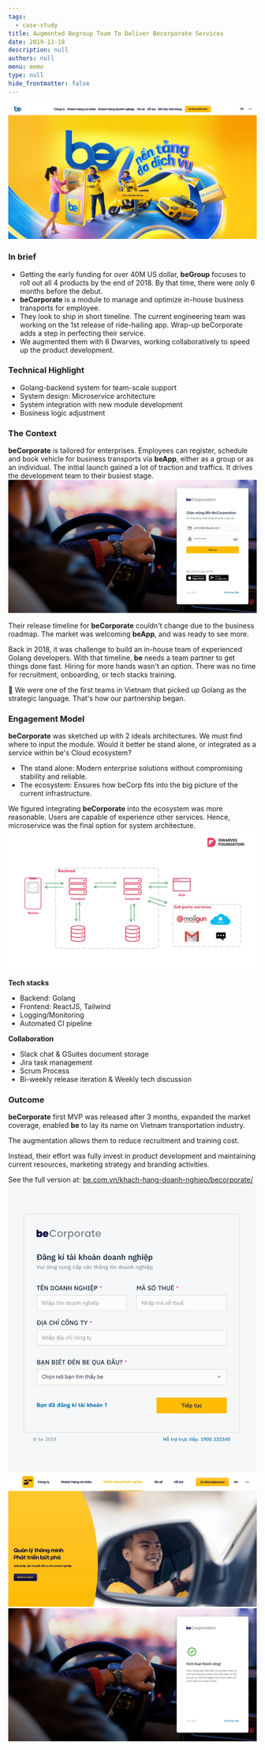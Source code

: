 ```yaml
---
tags: 
  - case-study
title: Augmented Begroup Team To Deliver Becorporate Services
date: 2019-11-18
description: null
authors: null
menu: memo
type: null
hide_frontmatter: false
---
```

![](assets/augmented-begroup-team-to-deliver-becorporate-services_ca0b190a9c3b5efdcee6b76a84de9c5f_md5.webp)
### In brief
* Getting the early funding for over 40M US dollar, **beGroup** focuses to roll out all 4 products by the end of 2018. By that time, there were only 6 months before the debut.
* **beCorporate** is a module to manage and optimize in-house business transports for employee. 
* They look to ship in short timeline. The current engineering team was working on the 1st release of ride-hailing app. Wrap-up beCorporate adds a step in perfecting their service.
* We augmented them with 6 Dwarves, working collaboratively to speed up the product development.

### Technical Highlight
* Golang-backend system for team-scale support
* System design: Microservice architecture
* System integration with new module development
* Business logic adjustment 

### The Context
**beCorporate** is tailored for enterprises. Employees can register, schedule and book vehicle for business transports via **beApp**, either as a group or as an individual. The initial launch gained a lot of traction and traffics. It drives the development team to their busiest stage.
![](assets/augmented-begroup-team-to-deliver-becorporate-services_3407a5c0fbbe296de86c5b0802a6872f_md5.webp)

Their release timeline for **beCorporate** couldn't change due to the business roadmap. The market was welcoming **beApp**, and was ready to see more. 

Back in 2018, it was challenge to build an in-house team of experienced Golang developers. With that timeline, **be** needs a team partner to get things done fast. Hiring for more hands wasn't an option. There was no time for recruitment, onboarding, or tech stacks training. 

🔑 We were one of the first teams in Vietnam that picked up Golang as the strategic language. That's how our partnership began. 

### Engagement Model
**beCorporate** was sketched up with 2 ideals architectures. We must find where to input the module. Would it better be stand alone, or integrated as a service within be's Cloud ecosystem?
* The stand alone: Modern enterprise solutions without compromising stability and reliable. 
* The ecosystem: Ensures how beCorp fits into the big picture of the current infrastructure. 

We figured integrating **beCorporate** into the ecosystem was more reasonable. Users are capable of experience other services. Hence, microservice was the final option for system architecture.
![](assets/augmented-begroup-team-to-deliver-becorporate-services_ea8665d018277b323545f81180d583b2_md5.webp)

**Tech stacks**
* Backend: Golang
* Frontend: ReactJS, Tailwind
* Logging/Monitoring
* Automated CI pipeline

**Collaboration**
* Slack chat & GSuites document storage
* Jira task management
* Scrum Process
* Bi-weekly release iteration & Weekly tech discussion

### Outcome
**beCorporate** first MVP was released after 3 months, expanded the market coverage, enabled **be** to lay its name on Vietnam transportation industry.

The augmentation allows them to reduce recruitment and training cost. 

Instead, their effort was fully invest in product development and maintaining current resources, marketing strategy and branding activities.

See the full version at: [be.com.vn/khach-hang-doanh-nghiep/becorporate/](https://be.com.vn/khach-hang-doanh-nghiep/becorporate/)
![](assets/augmented-begroup-team-to-deliver-becorporate-services_05af781fc86209505eb928d390fb7595_md5.webp)
![](assets/augmented-begroup-team-to-deliver-becorporate-services_98b3be37936cc22032f52d776aa4c211_md5.webp)
![](assets/augmented-begroup-team-to-deliver-becorporate-services_69537f10e0a7c768d1c85a6f15ff5ecd_md5.webp)